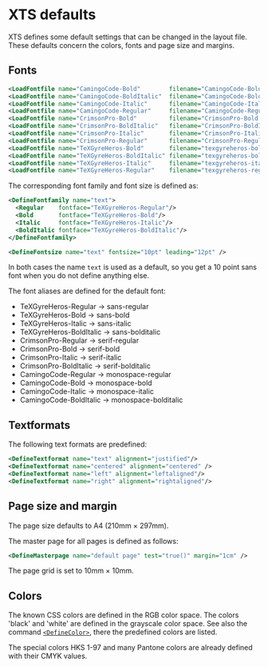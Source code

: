 # XTS defaults

XTS defines some default settings that can be changed in the layout file.
These defaults concern the colors, fonts and page size and margins.

## Fonts

~~~xml
<LoadFontfile name="CamingoCode-Bold"        filename="CamingoCode-Bold.ttf" />
<LoadFontfile name="CamingoCode-BoldItalic"  filename="CamingoCode-BoldItalic.ttf" />
<LoadFontfile name="CamingoCode-Italic"      filename="CamingoCode-Italic.ttf" />
<LoadFontfile name="CamingoCode-Regular"     filename="CamingoCode-Regular.ttf" />
<LoadFontfile name="CrimsonPro-Bold"         filename="CrimsonPro-Bold.ttf" />
<LoadFontfile name="CrimsonPro-BoldItalic"   filename="CrimsonPro-BoldItalic.ttf" />
<LoadFontfile name="CrimsonPro-Italic"       filename="CrimsonPro-Italic.ttf" />
<LoadFontfile name="CrimsonPro-Regular"      filename="CrimsonPro-Regular.ttf" />
<LoadFontfile name="TeXGyreHeros-Bold"       filename="texgyreheros-bold.otf" />
<LoadFontfile name="TeXGyreHeros-BoldItalic" filename="texgyreheros-bolditalic.otf" />
<LoadFontfile name="TeXGyreHeros-Italic"     filename="texgyreheros-italic.otf" />
<LoadFontfile name="TeXGyreHeros-Regular"    filename="texgyreheros-regular.otf" />
~~~


The corresponding font family and font size is defined as:

~~~xml
<DefineFontfamily name="text">
  <Regular    fontface="TeXGyreHeros-Regular"/>
  <Bold       fontface="TeXGyreHeros-Bold"/>
  <Italic     fontface="TeXGyreHeros-Italic"/>
  <BoldItalic fontface="TeXGyreHeros-BoldItalic"/>
</DefineFontfamily>

<DefineFontsize name="text" fontsize="10pt" leading="12pt" />
~~~

In both cases the name `text` is used as a default, so you get a 10 point sans font when you do not define anything else.

The font aliases are defined for the default font:

* TeXGyreHeros-Regular → sans-regular
* TeXGyreHeros-Bold → sans-bold
* TeXGyreHeros-Italic → sans-italic
* TeXGyreHeros-BoldItalic → sans-bolditalic
* CrimsonPro-Regular → serif-regular
* CrimsonPro-Bold → serif-bold
* CrimsonPro-Italic → serif-italic
* CrimsonPro-BoldItalic → serif-bolditalic
* CamingoCode-Regular → monospace-regular
* CamingoCode-Bold → monospace-bold
* CamingoCode-Italic → monospace-italic
* CamingoCode-BoldItalic → monospace-bolditalic

## Textformats

The following text formats are predefined:

~~~xml
<DefineTextformat name="text" alignment="justified"/>
<DefineTextformat name="centered" alignment="centered" />
<DefineTextformat name="left" alignment="leftaligned"/>
<DefineTextformat name="right" alignment="rightaligned"/>
~~~

## Page size and margin

The page size defaults to A4 (210mm × 297mm).

The master page for all pages is defined as follows:

~~~xml
<DefineMasterpage name="default page" test="true()" margin="1cm" />
~~~

The page grid is set to 10mm × 10mm.

## Colors

The known CSS colors are defined in the RGB color space. The colors 'black' and 'white' are defined in the grayscale color space. See also the command [`<DefineColor>`](../reference/cmdreference/definecolor.md), there the predefined colors are listed.

The special colors HKS 1-97 and many Pantone colors are already defined with their CMYK values.

